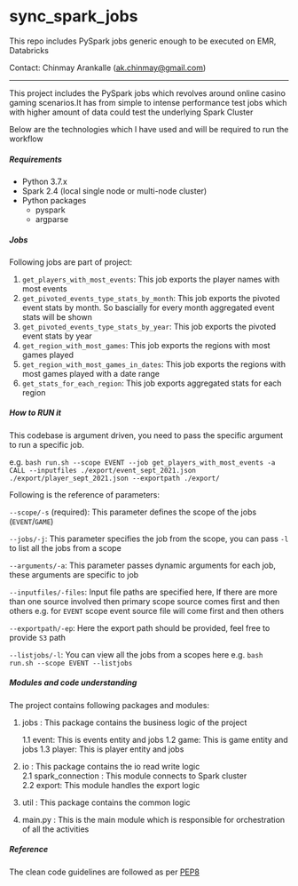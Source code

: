 # sync_spark_jobs
This repo includes PySpark jobs generic enough to be executed on EMR, Databricks

Contact: Chinmay Arankalle (ak.chinmay@gmail.com)

----
This project includes the PySpark jobs which revolves around online casino gaming scenarios.It has from simple to 
intense performance test jobs which with higher amount of data could
test the underlying Spark Cluster

Below are the technologies which I have used and 
will be required to run the workflow

##### Requirements
- Python 3.7.x
- Spark 2.4 (local single node or multi-node cluster)
- Python packages
    - pyspark
    - argparse
    
##### Jobs
Following jobs are part of project:
1. `get_players_with_most_events`: This job exports the player names with most events
2. `get_pivoted_events_type_stats_by_month`: This job exports the pivoted event stats by month. So bascially for every month aggregated event stats will be shown
3. `get_pivoted_events_type_stats_by_year`: This job exports the pivoted event  stats by year
4. `get_region_with_most_games`: This job exports the regions with most games played
5. `get_region_with_most_games_in_dates`: This job exports the regions with most games played with a date range
6. `get_stats_for_each_region`: This job exports aggregated stats for each region

##### How to RUN it
This codebase is argument driven, you need to pass the specific argument 
to run a specific job.

e.g. `bash run.sh --scope EVENT --job get_players_with_most_events -a CALL --inputfiles ./export/event_sept_2021.json ./export/player_sept_2021.json --exportpath ./export/`

Following is the reference of parameters:

`--scope/-s` (required): This parameter defines the scope of the jobs (`EVENT`/`GAME`)

`--jobs/-j`: This parameter specifies the job from the scope, you can 
pass `-l` to list all the jobs from a scope

`--arguments/-a`: This parameter passes dynamic arguments for each job, these
arguments are specific to job

`--inputfiles/-files`: Input file paths are specified here, If there are more 
than one source involved then primary scope source comes first and then others
e.g. for `EVENT` scope event source file will come first and then others

`--exportpath/-ep`: Here the export path should be provided, feel free to provide 
`S3` path

`--listjobs/-l`: You can view all the jobs from a scopes here
e.g. `bash run.sh --scope EVENT --listjobs`


##### Modules and code understanding

The project contains following packages and modules:

1. jobs : This package contains the business logic of the project
   
   1.1 event: This is events entity and jobs
   1.2 game: This is game entity and jobs
   1.3 player: This is player entity and jobs
2. io : This package contains the io read write logic<br/>
    2.1 spark_connection : This module connects to Spark cluster<br/>
    2.2 export: This module handles the export logic 
4. util : This package contains the common logic
5. main.py : This is the main module which is responsible for orchestration of all the activities

##### Reference

The clean code guidelines are followed as per [PEP8](https://www.python.org/dev/peps/pep-0008/) 
